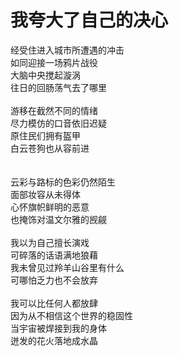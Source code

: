 # 我夸大了自己的决心

经受住进入城市所遭遇的冲击<br>
如同迎接一场鸦片战役<br>
大脑中央搅起漩涡<br>
往日的回肠荡气去了哪里<br>
<br>
游移在截然不同的情绪<br>
尽力模仿的口音依旧迟疑<br>
原住民们拥有盔甲<br>
白云苍狗也从容前进<br>
<br>
<br>
云彩与路标的色彩仍然陌生<br>
面部妆容从未得体<br>
心怀旗帜鲜明的恶意<br>
也掩饰对温文尔雅的觊觎<br>
<br>
我以为自己擅长演戏<br>
可碎落的话语满地狼藉<br>
我未曾见过羚羊山谷里有什么<br>
可哪怕乏力也不会放弃<br>
<br>
我可以比任何人都放肆<br>
因为从不相信这个世界的稳固性<br>
当宇宙被焊接到我的身体<br>
迸发的花火落地成水晶<br>

